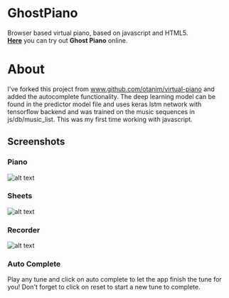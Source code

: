 # GhostPiano
Browser based virtual piano, based on javascript and HTML5.  
[**Here**](https://thepianoproject170.web.app/) you can try out **Ghost Piano** online.

# About
I've forked this project from www.github.com/otanim/virtual-piano and added the autocomplete functionality. The deep learning model can be found in the predictor model file and uses keras lstm network with tensorflow backend and was trained on the music sequences in js/db/music_list. This was my first time working with javascript. 
## Screenshots
### Piano
![alt text](https://raw.githubusercontent.com/ArmanYeghiazaryan/VirtualPiano/master/screenshots/piano.gif "Piano")
### Sheets
![alt text](https://raw.githubusercontent.com/ArmanYeghiazaryan/VirtualPiano/master/screenshots/sheets.gif "Sheets")
### Recorder
![alt text](https://raw.githubusercontent.com/ArmanYeghiazaryan/VirtualPiano/master/screenshots/recorder.gif "Recorder")
### Auto Complete
Play any tune and click on auto complete to let the app finish the tune for you! Don't forget to click on reset to start a new tune to complete.
